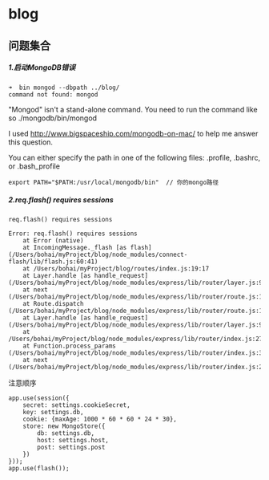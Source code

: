 # blog

## 问题集合

##### 1.启动MongoDB错误
```
➜  bin mongod --dbpath ../blog/
command not found: mongod

```

"Mongod" isn't a stand-alone command. You need to run the command like so ./mongodb/bin/mongod

I used http://www.bigspaceship.com/mongodb-on-mac/ to help me answer this question.


You can either specify the path in one of the following files: .profile, .bashrc, or .bash_profile
```
export PATH="$PATH:/usr/local/mongodb/bin"  // 你的mongo路径
```

##### 2.req.flash() requires sessions

```
req.flash() requires sessions

Error: req.flash() requires sessions
    at Error (native)
    at IncomingMessage._flash [as flash] (/Users/bohai/myProject/blog/node_modules/connect-flash/lib/flash.js:60:41)
    at /Users/bohai/myProject/blog/routes/index.js:19:17
    at Layer.handle [as handle_request] (/Users/bohai/myProject/blog/node_modules/express/lib/router/layer.js:95:5)
    at next (/Users/bohai/myProject/blog/node_modules/express/lib/router/route.js:131:13)
    at Route.dispatch (/Users/bohai/myProject/blog/node_modules/express/lib/router/route.js:112:3)
    at Layer.handle [as handle_request] (/Users/bohai/myProject/blog/node_modules/express/lib/router/layer.js:95:5)
    at /Users/bohai/myProject/blog/node_modules/express/lib/router/index.js:277:22
    at Function.process_params (/Users/bohai/myProject/blog/node_modules/express/lib/router/index.js:330:12)
    at next (/Users/bohai/myProject/blog/node_modules/express/lib/router/index.js:271:10)
```

注意顺序
```
app.use(session({
    secret: settings.cookieSecret,
    key: settings.db,
    cookie: {maxAge: 1000 * 60 * 60 * 24 * 30},
    store: new MongoStore({
        db: settings.db,
        host: settings.host,
        post: settings.post
    })
}));
app.use(flash());
```

